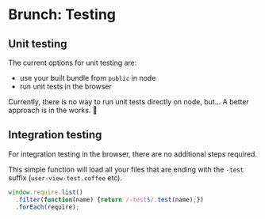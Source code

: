 # Brunch: Testing

<div class="toc-placeholder"></div>

## Unit testing

The current options for unit testing are:

* use your built bundle from `public` in node
* run unit tests in the browser

Currently, there is no way to run unit tests directly on node, but...
A better approach is in the works. 🚧

## Integration testing

For integration testing in the browser, there are no additional steps required.

This simple function will load all your files that are ending with the `-test` suffix (`user-view-test.coffee` etc).

```javascript
window.require.list()
  .filter(function(name) {return /-test$/.test(name);})
  .forEach(require);
```
